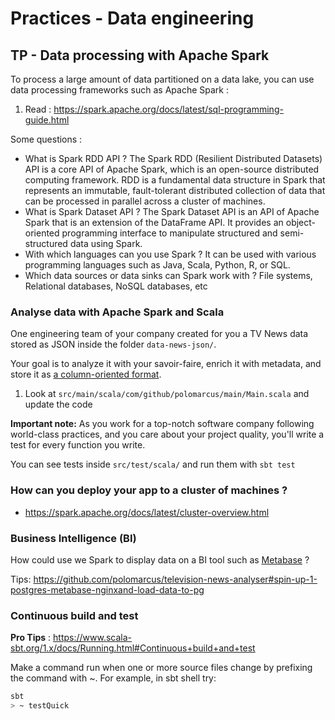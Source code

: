 # Practices - Data engineering

## TP - Data processing with Apache Spark
To process a large amount of data partitioned on a data lake, you can use data processing frameworks such as Apache Spark :
1. Read : https://spark.apache.org/docs/latest/sql-programming-guide.html

Some questions :
* What is Spark RDD API ? 
The Spark RDD (Resilient Distributed Datasets) API is a core API of Apache Spark, which is an open-source distributed computing framework. RDD is a fundamental data structure in Spark that represents an immutable, fault-tolerant distributed collection of data that can be processed in parallel across a cluster of machines.
* What is Spark Dataset API ?
The Spark Dataset API is an API of Apache Spark that is an extension of the DataFrame API. It provides an object-oriented programming interface to manipulate structured and semi-structured data using Spark.
* With which languages can you use Spark ? 
It can be used with various programming languages such as Java, Scala, Python, R, or SQL.
* Which data sources or data sinks can Spark work with ? 
File systems, Relational databases, NoSQL databases, etc


### Analyse data with Apache Spark and Scala 
One engineering team of your company created for you a TV News data stored as JSON inside the folder `data-news-json/`.

Your goal is to analyze it with your savoir-faire, enrich it with metadata, and store it as [a column-oriented format](https://parquet.apache.org/).

1. Look at `src/main/scala/com/github/polomarcus/main/Main.scala` and update the code 

**Important note:** As you work for a top-notch software company following world-class practices, and you care about your project quality, you'll write a test for every function you write.

You can see tests inside `src/test/scala/` and run them with `sbt test`

### How can you deploy your app to a cluster of machines ?
* https://spark.apache.org/docs/latest/cluster-overview.html

### Business Intelligence (BI)
How could use we Spark to display data on a BI tool such as [Metabase](https://www.metabase.com/) ?

Tips: https://github.com/polomarcus/television-news-analyser#spin-up-1-postgres-metabase-nginxand-load-data-to-pg

### Continuous build and test
**Pro Tips** : https://www.scala-sbt.org/1.x/docs/Running.html#Continuous+build+and+test

Make a command run when one or more source files change by prefixing the command with ~. For example, in sbt shell try:
```bash
sbt
> ~ testQuick
```